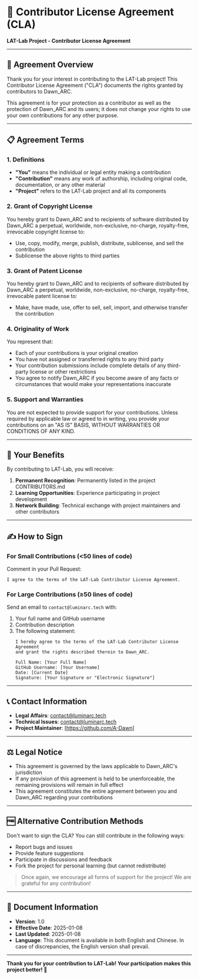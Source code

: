 # 📄 Contributor License Agreement (CLA)

**LAT-Lab Project - Contributor License Agreement**

---

## 🤝 Agreement Overview

Thank you for your interest in contributing to the LAT-Lab project! This Contributor License Agreement ("CLA") documents the rights granted by contributors to Dawn_ARC.

This agreement is for your protection as a contributor as well as the protection of Dawn_ARC and its users; it does not change your rights to use your own contributions for any other purpose.

---

## 📋 Agreement Terms

### 1. Definitions
- **"You"** means the individual or legal entity making a contribution
- **"Contribution"** means any work of authorship, including original code, documentation, or any other material
- **"Project"** refers to the LAT-Lab project and all its components

### 2. Grant of Copyright License
You hereby grant to Dawn_ARC and to recipients of software distributed by Dawn_ARC a perpetual, worldwide, non-exclusive, no-charge, royalty-free, irrevocable copyright license to:
- Use, copy, modify, merge, publish, distribute, sublicense, and sell the contribution
- Sublicense the above rights to third parties

### 3. Grant of Patent License  
You hereby grant to Dawn_ARC and to recipients of software distributed by Dawn_ARC a perpetual, worldwide, non-exclusive, no-charge, royalty-free, irrevocable patent license to:
- Make, have made, use, offer to sell, sell, import, and otherwise transfer the contribution

### 4. Originality of Work
You represent that:
- Each of your contributions is your original creation
- You have not assigned or transferred rights to any third party
- Your contribution submissions include complete details of any third-party license or other restrictions
- You agree to notify Dawn_ARC if you become aware of any facts or circumstances that would make your representations inaccurate

### 5. Support and Warranties
You are not expected to provide support for your contributions. Unless required by applicable law or agreed to in writing, you provide your contributions on an "AS IS" BASIS, WITHOUT WARRANTIES OR CONDITIONS OF ANY KIND.

---

## 🎯 Your Benefits

By contributing to LAT-Lab, you will receive:

1. **Permanent Recognition**: Permanently listed in the project CONTRIBUTORS.md
2. **Learning Opportunities**: Experience participating in project development
3. **Network Building**: Technical exchange with project maintainers and other contributors

---

## ✍️ How to Sign

### For Small Contributions (<50 lines of code)
Comment in your Pull Request:
```
I agree to the terms of the LAT-Lab Contributor License Agreement.
```

### For Large Contributions (≥50 lines of code)
Send an email to `contact@luminarc.tech` with:
1. Your full name and GitHub username
2. Contribution description
3. The following statement:
   ```
   I hereby agree to the terms of the LAT-Lab Contributor License Agreement 
   and grant the rights described therein to Dawn_ARC.
   
   Full Name: [Your Full Name]
   GitHub Username: [Your Username]
   Date: [Current Date]
   Signature: [Your Signature or "Electronic Signature"]
   ```

---

## 📞 Contact Information

- **Legal Affairs**: contact@luminarc.tech  
- **Technical Issues**: contact@luminarc.tech
- **Project Maintainer**: [https://github.com/A-Dawn]

---

## ⚖️ Legal Notice

- This agreement is governed by the laws applicable to Dawn_ARC's jurisdiction
- If any provision of this agreement is held to be unenforceable, the remaining provisions will remain in full effect
- This agreement constitutes the entire agreement between you and Dawn_ARC regarding your contributions

---

## 🆓 Alternative Contribution Methods

Don't want to sign the CLA? You can still contribute in the following ways:
- Report bugs and issues
- Provide feature suggestions  
- Participate in discussions and feedback
- Fork the project for personal learning (but cannot redistribute) 

> Once again, we encourage all forms of support for the project! We are grateful for any contribution!

---

## 📜 Document Information

- **Version**: 1.0
- **Effective Date**: 2025-01-08
- **Last Updated**: 2025-01-08
- **Language**: This document is available in both English and Chinese. In case of discrepancies, the English version shall prevail.

---

**Thank you for your contribution to LAT-Lab! Your participation makes this project better! 🌟** 
